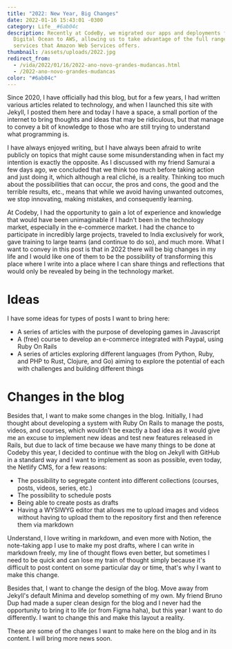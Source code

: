 ```yaml
---
title: "2022: New Year, Big Changes"
date: 2022-01-16 15:43:01 -0300
category: Life__#6ab04c
description: Recently at CodeBy, we migrated our apps and deployments from
  Digital Ocean to AWS, allowing us to take advantage of the full range of
  services that Amazon Web Services offers.
thumbnail: /assets/uploads/2022.jpg
redirect_from:
  - /vida/2022/01/16/2022-ano-novo-grandes-mudancas.html
  - /2022-ano-novo-grandes-mudancas
color: "#6ab04c"
---
```


Since 2020, I have officially had this blog, but for a few years, I had written various articles related to technology, and when I launched this site with Jekyll, I posted them here and today I have a space, a small portion of the internet to bring thoughts and ideas that may be ridiculous, but that manage to convey a bit of knowledge to those who are still trying to understand what programming is.

I have always enjoyed writing, but I have always been afraid to write publicly on topics that might cause some misunderstanding when in fact my intention is exactly the opposite. As I discussed with my friend Samurai a few days ago, we concluded that we think too much before taking action and just doing it, which although a real cliché, is a reality. Thinking too much about the possibilities that can occur, the pros and cons, the good and the terrible results, etc., means that while we avoid having unwanted outcomes, we stop innovating, making mistakes, and consequently learning.

At Codeby, I had the opportunity to gain a lot of experience and knowledge that would have been unimaginable if I hadn't been in the technology market, especially in the e-commerce market. I had the chance to participate in incredibly large projects, traveled to India exclusively for work, gave training to large teams (and continue to do so), and much more. What I want to convey in this post is that in 2022 there will be big changes in my life and I would like one of them to be the possibility of transforming this place where I write into a place where I can share things and reflections that would only be revealed by being in the technology market.

# Ideas

I have some ideas for types of posts I want to bring here:

- A series of articles with the purpose of developing games in Javascript
- A (free) course to develop an e-commerce integrated with Paypal, using Ruby On Rails
- A series of articles exploring different languages (from Python, Ruby, and PHP to Rust, Clojure, and Go) aiming to explore the potential of each with challenges and building different things

# Changes in the blog

Besides that, I want to make some changes in the blog. Initially, I had thought about developing a system with Ruby On Rails to manage the posts, videos, and courses, which wouldn't be exactly a bad idea as it would give me an excuse to implement new ideas and test new features released in Rails, but due to lack of time because we have many things to be done at Codeby this year, I decided to continue with the blog on Jekyll with GitHub in a standard way and I want to implement as soon as possible, even today, the Netlify CMS, for a few reasons:

- The possibility to segregate content into different collections (courses, posts, videos, series, etc.)
- The possibility to schedule posts
- Being able to create posts as drafts
- Having a WYSIWYG editor that allows me to upload images and videos without having to upload them to the repository first and then reference them via markdown

Understand, I love writing in markdown, and even more with Notion, the note-taking app I use to make my post drafts, where I can write in markdown freely, my line of thought flows even better, but sometimes I need to be quick and can lose my train of thought simply because it's difficult to post content on some particular day or time, that's why I want to make this change.

Besides that, I want to change the design of the blog. Move away from Jekyll's default Minima and develop something of my own. My friend Bruno Dup had made a super clean design for the blog and I never had the opportunity to bring it to life (or from Figma haha), but this year I want to do differently. I want to change this and make this layout a reality.

These are some of the changes I want to make here on the blog and in its content. I will bring more news soon.

